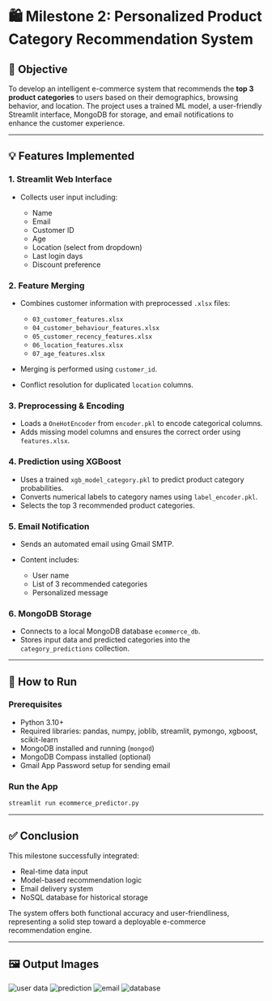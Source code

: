 # 🛍️ Milestone 2: Personalized Product Category Recommendation System

## 📌 Objective

To develop an intelligent e-commerce system that recommends the **top 3 product categories** to users based on their demographics, browsing behavior, and location. The project uses a trained ML model, a user-friendly Streamlit interface, MongoDB for storage, and email notifications to enhance the customer experience.

---

## 💡 Features Implemented

### 1. **Streamlit Web Interface**

* Collects user input including:

  * Name
  * Email
  * Customer ID
  * Age
  * Location (select from dropdown)
  * Last login days
  * Discount preference

### 2. **Feature Merging**

* Combines customer information with preprocessed `.xlsx` files:

  * `03_customer_features.xlsx`
  * `04_customer_behaviour_features.xlsx`
  * `05_customer_recency_features.xlsx`
  * `06_location_features.xlsx`
  * `07_age_features.xlsx`
* Merging is performed using `customer_id`.
* Conflict resolution for duplicated `location` columns.

### 3. **Preprocessing & Encoding**

* Loads a `OneHotEncoder` from `encoder.pkl` to encode categorical columns.
* Adds missing model columns and ensures the correct order using `features.xlsx`.

### 4. **Prediction using XGBoost**

* Uses a trained `xgb_model_category.pkl` to predict product category probabilities.
* Converts numerical labels to category names using `label_encoder.pkl`.
* Selects the top 3 recommended product categories.

### 5. **Email Notification**

* Sends an automated email using Gmail SMTP.
* Content includes:

  * User name
  * List of 3 recommended categories
  * Personalized message

### 6. **MongoDB Storage**

* Connects to a local MongoDB database `ecommerce_db`.
* Stores input data and predicted categories into the `category_predictions` collection.

---

## 🔧 How to Run

### Prerequisites

* Python 3.10+
* Required libraries: pandas, numpy, joblib, streamlit, pymongo, xgboost, scikit-learn
* MongoDB installed and running (`mongod`)
* MongoDB Compass installed (optional)
* Gmail App Password setup for sending email

### Run the App

```bash
streamlit run ecommerce_predictor.py
```
---
## ✅ Conclusion

This milestone successfully integrated:

* Real-time data input
* Model-based recommendation logic
* Email delivery system
* NoSQL database for historical storage

The system offers both functional accuracy and user-friendliness, representing a solid step toward a deployable e-commerce recommendation engine.

---
## 🖼️ Output Images
![user data](https://encr.pw/SftGe)
![prediction](https://l1nq.com/38yxB)
![email](https://encr.pw/NTGwM)
![database](https://l1nq.com/Xmr3J)


